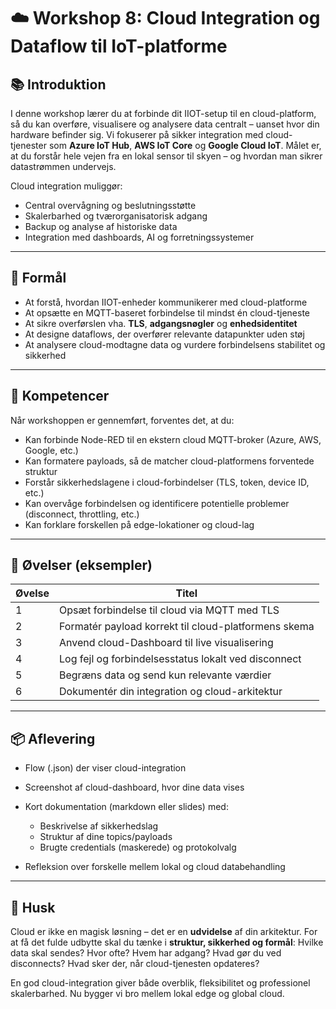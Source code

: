 # ☁️ Workshop 8: Cloud Integration og Dataflow til IoT-platforme

## 📚 Introduktion

I denne workshop lærer du at forbinde dit IIOT-setup til en cloud-platform, så du kan overføre, visualisere og analysere data centralt – uanset hvor din hardware befinder sig. Vi fokuserer på sikker integration med cloud-tjenester som **Azure IoT Hub**, **AWS IoT Core** og **Google Cloud IoT**. Målet er, at du forstår hele vejen fra en lokal sensor til skyen – og hvordan man sikrer datastrømmen undervejs.

Cloud integration muliggør:

* Central overvågning og beslutningsstøtte
* Skalerbarhed og tværorganisatorisk adgang
* Backup og analyse af historiske data
* Integration med dashboards, AI og forretningssystemer

---

## 🎯 Formål

* At forstå, hvordan IIOT-enheder kommunikerer med cloud-platforme
* At opsætte en MQTT-baseret forbindelse til mindst én cloud-tjeneste
* At sikre overførslen vha. **TLS**, **adgangsnøgler** og **enhedsidentitet**
* At designe dataflows, der overfører relevante datapunkter uden støj
* At analysere cloud-modtagne data og vurdere forbindelsens stabilitet og sikkerhed

---

## 🧠 Kompetencer

Når workshoppen er gennemført, forventes det, at du:

* Kan forbinde Node-RED til en ekstern cloud MQTT-broker (Azure, AWS, Google, etc.)
* Kan formatere payloads, så de matcher cloud-platformens forventede struktur
* Forstår sikkerhedslagene i cloud-forbindelser (TLS, token, device ID, etc.)
* Kan overvåge forbindelsen og identificere potentielle problemer (disconnect, throttling, etc.)
* Kan forklare forskellen på edge-lokationer og cloud-lag

---

## 🧩 Øvelser (eksempler)

| Øvelse | Titel                                                |
| ------ | ---------------------------------------------------- |
| 1      | Opsæt forbindelse til cloud via MQTT med TLS         |
| 2      | Formatér payload korrekt til cloud-platformens skema |
| 3      | Anvend cloud-Dashboard til live visualisering        |
| 4      | Log fejl og forbindelsesstatus lokalt ved disconnect |
| 5      | Begræns data og send kun relevante værdier           |
| 6      | Dokumentér din integration og cloud-arkitektur       |

---

## 📦 Aflevering

* Flow (.json) der viser cloud-integration
* Screenshot af cloud-dashboard, hvor dine data vises
* Kort dokumentation (markdown eller slides) med:

  * Beskrivelse af sikkerhedslag
  * Struktur af dine topics/payloads
  * Brugte credentials (maskerede) og protokolvalg
* Refleksion over forskelle mellem lokal og cloud databehandling

---

## 📢 Husk

Cloud er ikke en magisk løsning – det er en **udvidelse** af din arkitektur. For at få det fulde udbytte skal du tænke i **struktur, sikkerhed og formål**: Hvilke data skal sendes? Hvor ofte? Hvem har adgang? Hvad gør du ved disconnects? Hvad sker der, når cloud-tjenesten opdateres?

En god cloud-integration giver både overblik, fleksibilitet og professionel skalerbarhed. Nu bygger vi bro mellem lokal edge og global cloud.
